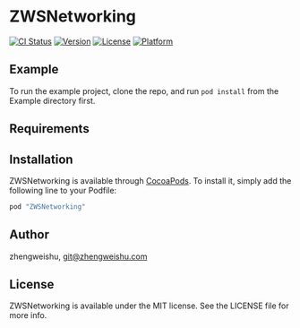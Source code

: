 # ZWSNetworking

[![CI Status](http://img.shields.io/travis/zhengweishu/ZWSNetworking.svg?style=flat)](https://travis-ci.org/zhengweishu/ZWSNetworking)
[![Version](https://img.shields.io/cocoapods/v/ZWSNetworking.svg?style=flat)](http://cocoapods.org/pods/ZWSNetworking)
[![License](https://img.shields.io/cocoapods/l/ZWSNetworking.svg?style=flat)](http://cocoapods.org/pods/ZWSNetworking)
[![Platform](https://img.shields.io/cocoapods/p/ZWSNetworking.svg?style=flat)](http://cocoapods.org/pods/ZWSNetworking)

## Example

To run the example project, clone the repo, and run `pod install` from the Example directory first.

## Requirements

## Installation

ZWSNetworking is available through [CocoaPods](http://cocoapods.org). To install
it, simply add the following line to your Podfile:

```ruby
pod "ZWSNetworking"
```

## Author

zhengweishu, git@zhengweishu.com

## License

ZWSNetworking is available under the MIT license. See the LICENSE file for more info.
